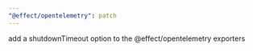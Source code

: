 ```yaml
---
"@effect/opentelemetry": patch
---
```


add a shutdownTimeout option to the @effect/opentelemetry exporters
